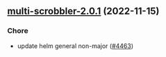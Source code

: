 

## [multi-scrobbler-2.0.1](https://github.com/truecharts/charts/compare/multi-scrobbler-2.0.0...multi-scrobbler-2.0.1) (2022-11-15)

### Chore

- update helm general non-major ([#4463](https://github.com/truecharts/charts/issues/4463))
  
  